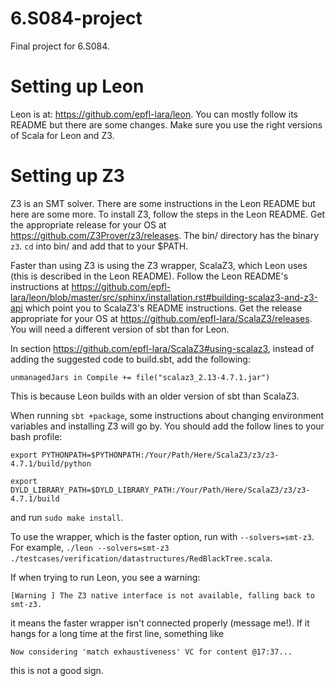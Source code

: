 # 6.S084-project

Final project for 6.S084. 

# Setting up Leon

Leon is at: https://github.com/epfl-lara/leon. You can mostly follow its README but there are some changes. Make sure you use the right versions of Scala for Leon and Z3. 

# Setting up Z3

Z3 is an SMT solver. There are some instructions in the Leon README but here are some more. To install Z3, follow the steps in the Leon README. Get the appropriate release for your OS at https://github.com/Z3Prover/z3/releases. The bin/ directory has the binary `z3`. `cd` into bin/ and add that to your $PATH.  

Faster than using Z3 is using the Z3 wrapper, ScalaZ3, which Leon uses (this is described in the Leon README). Follow the Leon README's instructions at 
https://github.com/epfl-lara/leon/blob/master/src/sphinx/installation.rst#building-scalaz3-and-z3-api 
which point you to ScalaZ3's README instructions. Get the release appropriate for your OS at https://github.com/epfl-lara/ScalaZ3/releases. You will need a different version of sbt than for Leon. 

In section https://github.com/epfl-lara/ScalaZ3#using-scalaz3, instead of adding the suggested code to build.sbt, add the following: 

`unmanagedJars in Compile += file("scalaz3_2.13-4.7.1.jar")` 

This is because Leon builds with an older version of sbt than ScalaZ3. 

When running `sbt +package`, some instructions about changing environment variables and installing Z3 will go by. You should add the follow lines to your bash profile: 

```
export PYTHONPATH=$PYTHONPATH:/Your/Path/Here/ScalaZ3/z3/z3-4.7.1/build/python

export DYLD_LIBRARY_PATH=$DYLD_LIBRARY_PATH:/Your/Path/Here/ScalaZ3/z3/z3-4.7.1/build
```

and run `sudo make install`.

To use the wrapper, which is the faster option, run with `--solvers=smt-z3`. For example, 
`./leon --solvers=smt-z3 ./testcases/verification/datastructures/RedBlackTree.scala`.

If when trying to run Leon, you see a warning: 

`[Warning ] The Z3 native interface is not available, falling back to smt-z3.`

it means the faster wrapper isn't connected properly (message me!). If it hangs for a long time at the first line, something like 

`Now considering 'match exhaustiveness' VC for content @17:37...`

this is not a good sign. 


